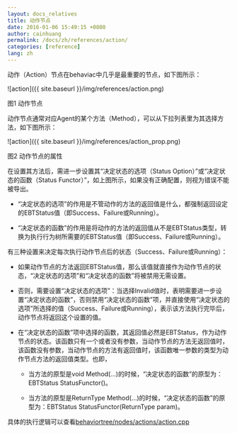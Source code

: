 ```yaml
---
layout: docs_relatives
title: 动作节点 
date: 2016-01-06 15:49:15 +0800
author: cainhuang
permalink: /docs/zh/references/action/
categories: [reference]
lang: zh
---
```


动作（Action）节点在behaviac中几乎是最重要的节点，如下图所示：

![action]({{ site.baseurl }}/img/references/action.png)

图1 动作节点

动作节点通常对应Agent的某个方法（Method），可以从下拉列表里为其选择方法，如下图所示：

![action]({{ site.baseurl }}/img/references/action_prop.png)

图2 动作节点的属性

在设置其方法后，需进一步设置其“决定状态的选项（Status Option）”或“决定状态的函数（Status Functor）”，如上图所示，如果没有正确配置，则视为错误不能被导出。

- “决定状态的选项”的作用是不管动作的方法的返回值是什么，都强制返回设定的EBTStatus值（即Success、Failure或Running）。

- “决定状态的函数”的作用是将动作的方法的返回值从不是EBTStatus类型，转换为执行行为树所需要的EBTStatus值（即Success、Failure或Running）。

有三种设置来决定每次执行动作节点后的状态（Success、Failure或Running）：

- 如果动作节点的方法返回EBTStatus值，那么该值就直接作为动作节点的状态，“决定状态的选项”和“决定状态的函数”将被禁用无需设置。

- 否则，需要设置“决定状态的选项”：当选择Invalid值时，表明需要进一步设置“决定状态的函数”，否则禁用“决定状态的函数”项，并直接使用“决定状态的选项”所选择的值（Success、Failure或Running），表示该方法执行完毕后，动作节点将返回这个设置的值。

- 在“决定状态的函数”项中选择的函数，其返回值必然是EBTStatus，作为动作节点的状态。该函数只有一个或者没有参数，当动作节点的方法无返回值时，该函数没有参数，当动作节点的方法有返回值时，该函数唯一参数的类型为动作节点方法的返回值类型。也即，

	- 当方法的原型是void Method(…)的时候，“决定状态的函数”的原型为：EBTStatus StatusFunctor()。

	- 当方法的原型是ReturnType Method(…)的时候，“决定状态的函数”的原型为：EBTStatus StatusFunctor(ReturnType param)。
	
具体的执行逻辑可以查看[behaviortree/nodes/actions/action.cpp]({{site.repository}}/blob/master/src/behaviortree/nodes/actions/action.cpp)
